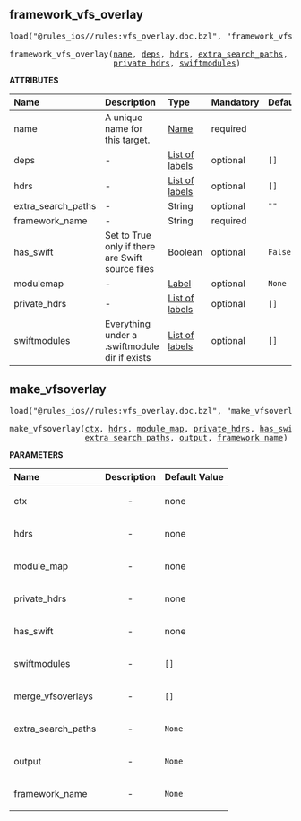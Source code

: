 <!-- Generated with Stardoc: http://skydoc.bazel.build -->



<a id="framework_vfs_overlay"></a>

## framework_vfs_overlay

<pre>
load("@rules_ios//rules:vfs_overlay.doc.bzl", "framework_vfs_overlay")

framework_vfs_overlay(<a href="#framework_vfs_overlay-name">name</a>, <a href="#framework_vfs_overlay-deps">deps</a>, <a href="#framework_vfs_overlay-hdrs">hdrs</a>, <a href="#framework_vfs_overlay-extra_search_paths">extra_search_paths</a>, <a href="#framework_vfs_overlay-framework_name">framework_name</a>, <a href="#framework_vfs_overlay-has_swift">has_swift</a>, <a href="#framework_vfs_overlay-modulemap">modulemap</a>,
                      <a href="#framework_vfs_overlay-private_hdrs">private_hdrs</a>, <a href="#framework_vfs_overlay-swiftmodules">swiftmodules</a>)
</pre>



**ATTRIBUTES**


| Name  | Description | Type | Mandatory | Default |
| :------------- | :------------- | :------------- | :------------- | :------------- |
| <a id="framework_vfs_overlay-name"></a>name |  A unique name for this target.   | <a href="https://bazel.build/concepts/labels#target-names">Name</a> | required |  |
| <a id="framework_vfs_overlay-deps"></a>deps |  -   | <a href="https://bazel.build/concepts/labels">List of labels</a> | optional |  `[]`  |
| <a id="framework_vfs_overlay-hdrs"></a>hdrs |  -   | <a href="https://bazel.build/concepts/labels">List of labels</a> | optional |  `[]`  |
| <a id="framework_vfs_overlay-extra_search_paths"></a>extra_search_paths |  -   | String | optional |  `""`  |
| <a id="framework_vfs_overlay-framework_name"></a>framework_name |  -   | String | required |  |
| <a id="framework_vfs_overlay-has_swift"></a>has_swift |  Set to True only if there are Swift source files   | Boolean | optional |  `False`  |
| <a id="framework_vfs_overlay-modulemap"></a>modulemap |  -   | <a href="https://bazel.build/concepts/labels">Label</a> | optional |  `None`  |
| <a id="framework_vfs_overlay-private_hdrs"></a>private_hdrs |  -   | <a href="https://bazel.build/concepts/labels">List of labels</a> | optional |  `[]`  |
| <a id="framework_vfs_overlay-swiftmodules"></a>swiftmodules |  Everything under a .swiftmodule dir if exists   | <a href="https://bazel.build/concepts/labels">List of labels</a> | optional |  `[]`  |


<a id="make_vfsoverlay"></a>

## make_vfsoverlay

<pre>
load("@rules_ios//rules:vfs_overlay.doc.bzl", "make_vfsoverlay")

make_vfsoverlay(<a href="#make_vfsoverlay-ctx">ctx</a>, <a href="#make_vfsoverlay-hdrs">hdrs</a>, <a href="#make_vfsoverlay-module_map">module_map</a>, <a href="#make_vfsoverlay-private_hdrs">private_hdrs</a>, <a href="#make_vfsoverlay-has_swift">has_swift</a>, <a href="#make_vfsoverlay-swiftmodules">swiftmodules</a>, <a href="#make_vfsoverlay-merge_vfsoverlays">merge_vfsoverlays</a>,
                <a href="#make_vfsoverlay-extra_search_paths">extra_search_paths</a>, <a href="#make_vfsoverlay-output">output</a>, <a href="#make_vfsoverlay-framework_name">framework_name</a>)
</pre>



**PARAMETERS**


| Name  | Description | Default Value |
| :------------- | :------------- | :------------- |
| <a id="make_vfsoverlay-ctx"></a>ctx |  <p align="center"> - </p>   |  none |
| <a id="make_vfsoverlay-hdrs"></a>hdrs |  <p align="center"> - </p>   |  none |
| <a id="make_vfsoverlay-module_map"></a>module_map |  <p align="center"> - </p>   |  none |
| <a id="make_vfsoverlay-private_hdrs"></a>private_hdrs |  <p align="center"> - </p>   |  none |
| <a id="make_vfsoverlay-has_swift"></a>has_swift |  <p align="center"> - </p>   |  none |
| <a id="make_vfsoverlay-swiftmodules"></a>swiftmodules |  <p align="center"> - </p>   |  `[]` |
| <a id="make_vfsoverlay-merge_vfsoverlays"></a>merge_vfsoverlays |  <p align="center"> - </p>   |  `[]` |
| <a id="make_vfsoverlay-extra_search_paths"></a>extra_search_paths |  <p align="center"> - </p>   |  `None` |
| <a id="make_vfsoverlay-output"></a>output |  <p align="center"> - </p>   |  `None` |
| <a id="make_vfsoverlay-framework_name"></a>framework_name |  <p align="center"> - </p>   |  `None` |


